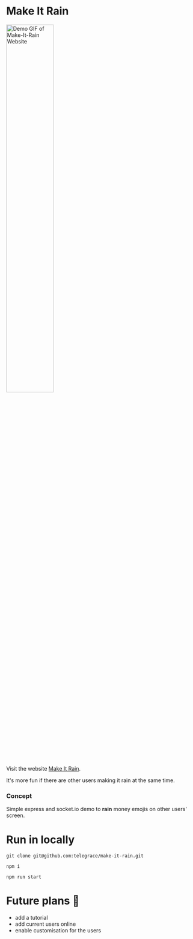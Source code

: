 # Make It Rain

<img src="https://github.com/telegrace/make-it-rain/blob/main/client/assets/styles.css/telegrace-make-it-rain.gif" width=50% height=50% alt="Demo GIF of Make-It-Rain Website" />

Visit the website [Make It Rain](https://make-it-rain.telegrace.repl.co/).

It's more fun if there are other users making it rain at the same time.

### Concept

Simple express and socket.io demo to **rain** money emojis on other users' screen.

# Run in locally

`git clone git@github.com:telegrace/make-it-rain.git`

`npm i`

`npm run start`

# Future plans 🚀

- add a tutorial
- add current users online
- enable customisation for the users
